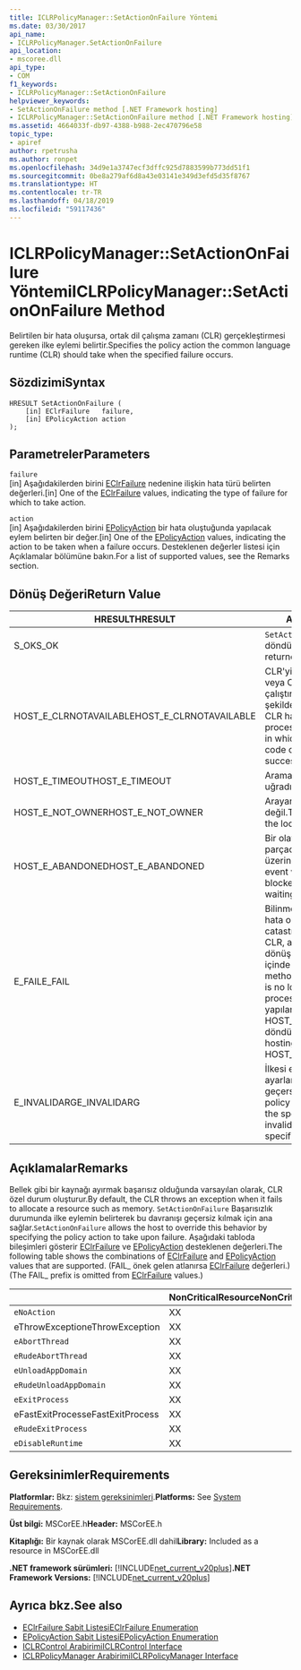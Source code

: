 ```yaml
---
title: ICLRPolicyManager::SetActionOnFailure Yöntemi
ms.date: 03/30/2017
api_name:
- ICLRPolicyManager.SetActionOnFailure
api_location:
- mscoree.dll
api_type:
- COM
f1_keywords:
- ICLRPolicyManager::SetActionOnFailure
helpviewer_keywords:
- SetActionOnFailure method [.NET Framework hosting]
- ICLRPolicyManager::SetActionOnFailure method [.NET Framework hosting]
ms.assetid: 4664033f-db97-4388-b988-2ec470796e58
topic_type:
- apiref
author: rpetrusha
ms.author: ronpet
ms.openlocfilehash: 34d9e1a3747ecf3dffc925d7883599b773dd51f1
ms.sourcegitcommit: 0be8a279af6d8a43e03141e349d3efd5d35f8767
ms.translationtype: HT
ms.contentlocale: tr-TR
ms.lasthandoff: 04/18/2019
ms.locfileid: "59117436"
---
```

# <a name="iclrpolicymanagersetactiononfailure-method"></a><span data-ttu-id="a7b69-102">ICLRPolicyManager::SetActionOnFailure Yöntemi</span><span class="sxs-lookup"><span data-stu-id="a7b69-102">ICLRPolicyManager::SetActionOnFailure Method</span></span>
<span data-ttu-id="a7b69-103">Belirtilen bir hata oluşursa, ortak dil çalışma zamanı (CLR) gerçekleştirmesi gereken ilke eylemi belirtir.</span><span class="sxs-lookup"><span data-stu-id="a7b69-103">Specifies the policy action the common language runtime (CLR) should take when the specified failure occurs.</span></span>  
  
## <a name="syntax"></a><span data-ttu-id="a7b69-104">Sözdizimi</span><span class="sxs-lookup"><span data-stu-id="a7b69-104">Syntax</span></span>  
  
```  
HRESULT SetActionOnFailure (  
    [in] EClrFailure   failure,  
    [in] EPolicyAction action  
);  
```  
  
## <a name="parameters"></a><span data-ttu-id="a7b69-105">Parametreler</span><span class="sxs-lookup"><span data-stu-id="a7b69-105">Parameters</span></span>  
 `failure`  
 <span data-ttu-id="a7b69-106">[in] Aşağıdakilerden birini [EClrFailure](../../../../docs/framework/unmanaged-api/hosting/eclrfailure-enumeration.md) nedenine ilişkin hata türü belirten değerleri.</span><span class="sxs-lookup"><span data-stu-id="a7b69-106">[in] One of the [EClrFailure](../../../../docs/framework/unmanaged-api/hosting/eclrfailure-enumeration.md) values, indicating the type of failure for which to take action.</span></span>  
  
 `action`  
 <span data-ttu-id="a7b69-107">[in] Aşağıdakilerden birini [EPolicyAction](../../../../docs/framework/unmanaged-api/hosting/epolicyaction-enumeration.md) bir hata oluştuğunda yapılacak eylem belirten bir değer.</span><span class="sxs-lookup"><span data-stu-id="a7b69-107">[in] One of the [EPolicyAction](../../../../docs/framework/unmanaged-api/hosting/epolicyaction-enumeration.md) values, indicating the action to be taken when a failure occurs.</span></span> <span data-ttu-id="a7b69-108">Desteklenen değerler listesi için Açıklamalar bölümüne bakın.</span><span class="sxs-lookup"><span data-stu-id="a7b69-108">For a list of supported values, see the Remarks section.</span></span>  
  
## <a name="return-value"></a><span data-ttu-id="a7b69-109">Dönüş Değeri</span><span class="sxs-lookup"><span data-stu-id="a7b69-109">Return Value</span></span>  
  
|<span data-ttu-id="a7b69-110">HRESULT</span><span class="sxs-lookup"><span data-stu-id="a7b69-110">HRESULT</span></span>|<span data-ttu-id="a7b69-111">Açıklama</span><span class="sxs-lookup"><span data-stu-id="a7b69-111">Description</span></span>|  
|-------------|-----------------|  
|<span data-ttu-id="a7b69-112">S_OK</span><span class="sxs-lookup"><span data-stu-id="a7b69-112">S_OK</span></span>|<span data-ttu-id="a7b69-113">`SetActionOnFailure` başarıyla döndürüldü.</span><span class="sxs-lookup"><span data-stu-id="a7b69-113">`SetActionOnFailure` returned successfully.</span></span>|  
|<span data-ttu-id="a7b69-114">HOST_E_CLRNOTAVAILABLE</span><span class="sxs-lookup"><span data-stu-id="a7b69-114">HOST_E_CLRNOTAVAILABLE</span></span>|<span data-ttu-id="a7b69-115">CLR'yi bir işleme yüklü değil veya CLR içinde yönetilen kod çalıştıramaz veya çağrı başarılı şekilde işleme bir durumda.</span><span class="sxs-lookup"><span data-stu-id="a7b69-115">The CLR has not been loaded into a process, or the CLR is in a state in which it cannot run managed code or process the call successfully.</span></span>|  
|<span data-ttu-id="a7b69-116">HOST_E_TIMEOUT</span><span class="sxs-lookup"><span data-stu-id="a7b69-116">HOST_E_TIMEOUT</span></span>|<span data-ttu-id="a7b69-117">Arama zaman aşımına uğradı.</span><span class="sxs-lookup"><span data-stu-id="a7b69-117">The call timed out.</span></span>|  
|<span data-ttu-id="a7b69-118">HOST_E_NOT_OWNER</span><span class="sxs-lookup"><span data-stu-id="a7b69-118">HOST_E_NOT_OWNER</span></span>|<span data-ttu-id="a7b69-119">Arayan bir kilide sahip değil.</span><span class="sxs-lookup"><span data-stu-id="a7b69-119">The caller does not own the lock.</span></span>|  
|<span data-ttu-id="a7b69-120">HOST_E_ABANDONED</span><span class="sxs-lookup"><span data-stu-id="a7b69-120">HOST_E_ABANDONED</span></span>|<span data-ttu-id="a7b69-121">Bir olay engellenen bir iş parçacığı iptal edildi veya fiber üzerinde bekleme süresi.</span><span class="sxs-lookup"><span data-stu-id="a7b69-121">An event was canceled while a blocked thread or fiber was waiting on it.</span></span>|  
|<span data-ttu-id="a7b69-122">E_FAIL</span><span class="sxs-lookup"><span data-stu-id="a7b69-122">E_FAIL</span></span>|<span data-ttu-id="a7b69-123">Bilinmeyen geri dönülemez bir hata oluştu.</span><span class="sxs-lookup"><span data-stu-id="a7b69-123">An unknown catastrophic failure occurred.</span></span> <span data-ttu-id="a7b69-124">CLR, artık E_FAIL bir yöntemin dönüşünün ardından, işlem içinde kullanılamaz.</span><span class="sxs-lookup"><span data-stu-id="a7b69-124">After a method returns E_FAIL, the CLR is no longer usable within the process.</span></span> <span data-ttu-id="a7b69-125">Yöntemleri barındırma yapılan sonraki çağrılar HOST_E_CLRNOTAVAILABLE döndürür.</span><span class="sxs-lookup"><span data-stu-id="a7b69-125">Subsequent calls to hosting methods return HOST_E_CLRNOTAVAILABLE.</span></span>|  
|<span data-ttu-id="a7b69-126">E_INVALIDARG</span><span class="sxs-lookup"><span data-stu-id="a7b69-126">E_INVALIDARG</span></span>|<span data-ttu-id="a7b69-127">İlkesi eylemi belirtilen işlem için ayarlanamaz veya işlem için geçersiz ilke eylem belirtildi.</span><span class="sxs-lookup"><span data-stu-id="a7b69-127">A policy action cannot be set for the specified operation, or an invalid policy action was specified for the operation.</span></span>|  
  
## <a name="remarks"></a><span data-ttu-id="a7b69-128">Açıklamalar</span><span class="sxs-lookup"><span data-stu-id="a7b69-128">Remarks</span></span>  
 <span data-ttu-id="a7b69-129">Bellek gibi bir kaynağı ayırmak başarısız olduğunda varsayılan olarak, CLR özel durum oluşturur.</span><span class="sxs-lookup"><span data-stu-id="a7b69-129">By default, the CLR throws an exception when it fails to allocate a resource such as memory.</span></span> <span data-ttu-id="a7b69-130">`SetActionOnFailure` Başarısızlık durumunda ilke eylemin belirterek bu davranışı geçersiz kılmak için ana sağlar.</span><span class="sxs-lookup"><span data-stu-id="a7b69-130">`SetActionOnFailure` allows the host to override this behavior by specifying the policy action to take upon failure.</span></span> <span data-ttu-id="a7b69-131">Aşağıdaki tabloda bileşimleri gösterir [EClrFailure](../../../../docs/framework/unmanaged-api/hosting/eclrfailure-enumeration.md) ve [EPolicyAction](../../../../docs/framework/unmanaged-api/hosting/epolicyaction-enumeration.md) desteklenen değerleri.</span><span class="sxs-lookup"><span data-stu-id="a7b69-131">The following table shows the combinations of [EClrFailure](../../../../docs/framework/unmanaged-api/hosting/eclrfailure-enumeration.md) and [EPolicyAction](../../../../docs/framework/unmanaged-api/hosting/epolicyaction-enumeration.md) values that are supported.</span></span> <span data-ttu-id="a7b69-132">(FAIL_ önek gelen atlanırsa [EClrFailure](../../../../docs/framework/unmanaged-api/hosting/eclrfailure-enumeration.md) değerleri.)</span><span class="sxs-lookup"><span data-stu-id="a7b69-132">(The FAIL_ prefix is omitted from [EClrFailure](../../../../docs/framework/unmanaged-api/hosting/eclrfailure-enumeration.md) values.)</span></span>  
  
||<span data-ttu-id="a7b69-133">NonCriticalResource</span><span class="sxs-lookup"><span data-stu-id="a7b69-133">NonCriticalResource</span></span>|<span data-ttu-id="a7b69-134">CriticalResource</span><span class="sxs-lookup"><span data-stu-id="a7b69-134">CriticalResource</span></span>|<span data-ttu-id="a7b69-135">FatalRuntime</span><span class="sxs-lookup"><span data-stu-id="a7b69-135">FatalRuntime</span></span>|<span data-ttu-id="a7b69-136">OrphanedLock</span><span class="sxs-lookup"><span data-stu-id="a7b69-136">OrphanedLock</span></span>|<span data-ttu-id="a7b69-137">StackOverflow</span><span class="sxs-lookup"><span data-stu-id="a7b69-137">StackOverflow</span></span>|<span data-ttu-id="a7b69-138">AccessViolation</span><span class="sxs-lookup"><span data-stu-id="a7b69-138">AccessViolation</span></span>|<span data-ttu-id="a7b69-139">CodeContract</span><span class="sxs-lookup"><span data-stu-id="a7b69-139">CodeContract</span></span>|  
|-|-------------------------|----------------------|------------------|------------------|-------------------|---------------------|------------------|  
|`eNoAction`|<span data-ttu-id="a7b69-140">X</span><span class="sxs-lookup"><span data-stu-id="a7b69-140">X</span></span>|<span data-ttu-id="a7b69-141">X</span><span class="sxs-lookup"><span data-stu-id="a7b69-141">X</span></span>||||<span data-ttu-id="a7b69-142">Yok</span><span class="sxs-lookup"><span data-stu-id="a7b69-142">N/A</span></span>||  
|<span data-ttu-id="a7b69-143">eThrowException</span><span class="sxs-lookup"><span data-stu-id="a7b69-143">eThrowException</span></span>|<span data-ttu-id="a7b69-144">X</span><span class="sxs-lookup"><span data-stu-id="a7b69-144">X</span></span>|<span data-ttu-id="a7b69-145">X</span><span class="sxs-lookup"><span data-stu-id="a7b69-145">X</span></span>||||<span data-ttu-id="a7b69-146">Yok</span><span class="sxs-lookup"><span data-stu-id="a7b69-146">N/A</span></span>||  
|`eAbortThread`|<span data-ttu-id="a7b69-147">X</span><span class="sxs-lookup"><span data-stu-id="a7b69-147">X</span></span>|<span data-ttu-id="a7b69-148">X</span><span class="sxs-lookup"><span data-stu-id="a7b69-148">X</span></span>||||<span data-ttu-id="a7b69-149">Yok</span><span class="sxs-lookup"><span data-stu-id="a7b69-149">N/A</span></span>|<span data-ttu-id="a7b69-150">X</span><span class="sxs-lookup"><span data-stu-id="a7b69-150">X</span></span>|  
|`eRudeAbortThread`|<span data-ttu-id="a7b69-151">X</span><span class="sxs-lookup"><span data-stu-id="a7b69-151">X</span></span>|<span data-ttu-id="a7b69-152">X</span><span class="sxs-lookup"><span data-stu-id="a7b69-152">X</span></span>||||<span data-ttu-id="a7b69-153">Yok</span><span class="sxs-lookup"><span data-stu-id="a7b69-153">N/A</span></span>|<span data-ttu-id="a7b69-154">X</span><span class="sxs-lookup"><span data-stu-id="a7b69-154">X</span></span>|  
|`eUnloadAppDomain`|<span data-ttu-id="a7b69-155">X</span><span class="sxs-lookup"><span data-stu-id="a7b69-155">X</span></span>|<span data-ttu-id="a7b69-156">X</span><span class="sxs-lookup"><span data-stu-id="a7b69-156">X</span></span>||<span data-ttu-id="a7b69-157">X</span><span class="sxs-lookup"><span data-stu-id="a7b69-157">X</span></span>||<span data-ttu-id="a7b69-158">Yok</span><span class="sxs-lookup"><span data-stu-id="a7b69-158">N/A</span></span>|<span data-ttu-id="a7b69-159">X</span><span class="sxs-lookup"><span data-stu-id="a7b69-159">X</span></span>|  
|`eRudeUnloadAppDomain`|<span data-ttu-id="a7b69-160">X</span><span class="sxs-lookup"><span data-stu-id="a7b69-160">X</span></span>|<span data-ttu-id="a7b69-161">X</span><span class="sxs-lookup"><span data-stu-id="a7b69-161">X</span></span>||<span data-ttu-id="a7b69-162">X</span><span class="sxs-lookup"><span data-stu-id="a7b69-162">X</span></span>|<span data-ttu-id="a7b69-163">X</span><span class="sxs-lookup"><span data-stu-id="a7b69-163">X</span></span>|<span data-ttu-id="a7b69-164">Yok</span><span class="sxs-lookup"><span data-stu-id="a7b69-164">N/A</span></span>|<span data-ttu-id="a7b69-165">X</span><span class="sxs-lookup"><span data-stu-id="a7b69-165">X</span></span>|  
|`eExitProcess`|<span data-ttu-id="a7b69-166">X</span><span class="sxs-lookup"><span data-stu-id="a7b69-166">X</span></span>|<span data-ttu-id="a7b69-167">X</span><span class="sxs-lookup"><span data-stu-id="a7b69-167">X</span></span>||<span data-ttu-id="a7b69-168">X</span><span class="sxs-lookup"><span data-stu-id="a7b69-168">X</span></span>|<span data-ttu-id="a7b69-169">X</span><span class="sxs-lookup"><span data-stu-id="a7b69-169">X</span></span>|<span data-ttu-id="a7b69-170">Yok</span><span class="sxs-lookup"><span data-stu-id="a7b69-170">N/A</span></span>|<span data-ttu-id="a7b69-171">X</span><span class="sxs-lookup"><span data-stu-id="a7b69-171">X</span></span>|  
|<span data-ttu-id="a7b69-172">eFastExitProcess</span><span class="sxs-lookup"><span data-stu-id="a7b69-172">eFastExitProcess</span></span>|<span data-ttu-id="a7b69-173">X</span><span class="sxs-lookup"><span data-stu-id="a7b69-173">X</span></span>|<span data-ttu-id="a7b69-174">X</span><span class="sxs-lookup"><span data-stu-id="a7b69-174">X</span></span>||<span data-ttu-id="a7b69-175">X</span><span class="sxs-lookup"><span data-stu-id="a7b69-175">X</span></span>|<span data-ttu-id="a7b69-176">X</span><span class="sxs-lookup"><span data-stu-id="a7b69-176">X</span></span>|<span data-ttu-id="a7b69-177">Yok</span><span class="sxs-lookup"><span data-stu-id="a7b69-177">N/A</span></span>||  
|`eRudeExitProcess`|<span data-ttu-id="a7b69-178">X</span><span class="sxs-lookup"><span data-stu-id="a7b69-178">X</span></span>|<span data-ttu-id="a7b69-179">X</span><span class="sxs-lookup"><span data-stu-id="a7b69-179">X</span></span>|<span data-ttu-id="a7b69-180">X</span><span class="sxs-lookup"><span data-stu-id="a7b69-180">X</span></span>|<span data-ttu-id="a7b69-181">X</span><span class="sxs-lookup"><span data-stu-id="a7b69-181">X</span></span>|<span data-ttu-id="a7b69-182">X</span><span class="sxs-lookup"><span data-stu-id="a7b69-182">X</span></span>|<span data-ttu-id="a7b69-183">Yok</span><span class="sxs-lookup"><span data-stu-id="a7b69-183">N/A</span></span>||  
|`eDisableRuntime`|<span data-ttu-id="a7b69-184">X</span><span class="sxs-lookup"><span data-stu-id="a7b69-184">X</span></span>|<span data-ttu-id="a7b69-185">X</span><span class="sxs-lookup"><span data-stu-id="a7b69-185">X</span></span>|<span data-ttu-id="a7b69-186">X</span><span class="sxs-lookup"><span data-stu-id="a7b69-186">X</span></span>|<span data-ttu-id="a7b69-187">X</span><span class="sxs-lookup"><span data-stu-id="a7b69-187">X</span></span>|<span data-ttu-id="a7b69-188">X</span><span class="sxs-lookup"><span data-stu-id="a7b69-188">X</span></span>|<span data-ttu-id="a7b69-189">Yok</span><span class="sxs-lookup"><span data-stu-id="a7b69-189">N/A</span></span>||  
  
## <a name="requirements"></a><span data-ttu-id="a7b69-190">Gereksinimler</span><span class="sxs-lookup"><span data-stu-id="a7b69-190">Requirements</span></span>  
 <span data-ttu-id="a7b69-191">**Platformlar:** Bkz: [sistem gereksinimleri](../../../../docs/framework/get-started/system-requirements.md).</span><span class="sxs-lookup"><span data-stu-id="a7b69-191">**Platforms:** See [System Requirements](../../../../docs/framework/get-started/system-requirements.md).</span></span>  
  
 <span data-ttu-id="a7b69-192">**Üst bilgi:** MSCorEE.h</span><span class="sxs-lookup"><span data-stu-id="a7b69-192">**Header:** MSCorEE.h</span></span>  
  
 <span data-ttu-id="a7b69-193">**Kitaplığı:** Bir kaynak olarak MSCorEE.dll dahil</span><span class="sxs-lookup"><span data-stu-id="a7b69-193">**Library:** Included as a resource in MSCorEE.dll</span></span>  
  
 <span data-ttu-id="a7b69-194">**.NET framework sürümleri:** [!INCLUDE[net_current_v20plus](../../../../includes/net-current-v20plus-md.md)]</span><span class="sxs-lookup"><span data-stu-id="a7b69-194">**.NET Framework Versions:** [!INCLUDE[net_current_v20plus](../../../../includes/net-current-v20plus-md.md)]</span></span>  
  
## <a name="see-also"></a><span data-ttu-id="a7b69-195">Ayrıca bkz.</span><span class="sxs-lookup"><span data-stu-id="a7b69-195">See also</span></span>

- [<span data-ttu-id="a7b69-196">EClrFailure Sabit Listesi</span><span class="sxs-lookup"><span data-stu-id="a7b69-196">EClrFailure Enumeration</span></span>](../../../../docs/framework/unmanaged-api/hosting/eclrfailure-enumeration.md)
- [<span data-ttu-id="a7b69-197">EPolicyAction Sabit Listesi</span><span class="sxs-lookup"><span data-stu-id="a7b69-197">EPolicyAction Enumeration</span></span>](../../../../docs/framework/unmanaged-api/hosting/epolicyaction-enumeration.md)
- [<span data-ttu-id="a7b69-198">ICLRControl Arabirimi</span><span class="sxs-lookup"><span data-stu-id="a7b69-198">ICLRControl Interface</span></span>](../../../../docs/framework/unmanaged-api/hosting/iclrcontrol-interface.md)
- [<span data-ttu-id="a7b69-199">ICLRPolicyManager Arabirimi</span><span class="sxs-lookup"><span data-stu-id="a7b69-199">ICLRPolicyManager Interface</span></span>](../../../../docs/framework/unmanaged-api/hosting/iclrpolicymanager-interface.md)
